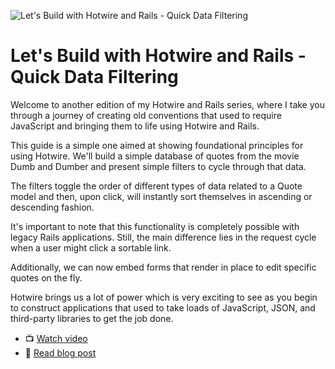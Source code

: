 ![Let's Build with Hotwire and Rails - Quick Data Filtering](https://f001.backblazeb2.com/file/webcrunch/hotwire-data-filtering.jpg)

# Let's Build with Hotwire and Rails - Quick Data Filtering


Welcome to another edition of my Hotwire and Rails series, where I take you through a journey of creating old conventions that used to require JavaScript and bringing them to life using Hotwire and Rails.

This guide is a simple one aimed at showing foundational principles for using Hotwire. We'll build a simple database of quotes from the movie Dumb and Dumber and present simple filters to cycle through that data.

The filters toggle the order of different types of data related to a Quote model and then, upon click, will instantly sort themselves in ascending or descending fashion.

It's important to note that this functionality is completely possible with legacy Rails applications. Still, the main difference lies in the request cycle when a user might click a sortable link.

Additionally, we can now embed forms that render in place to edit specific quotes on the fly.

Hotwire brings us a lot of power which is very exciting to see as you begin to construct applications that used to take loads of JavaScript, JSON, and third-party libraries to get the job done.


- 📺 [Watch video](https://youtu.be/ThDpy4c0GdI)
- 📕 [Read blog post](https://web-crunch.com/posts/hotwire-and-rails-data-filtering)
